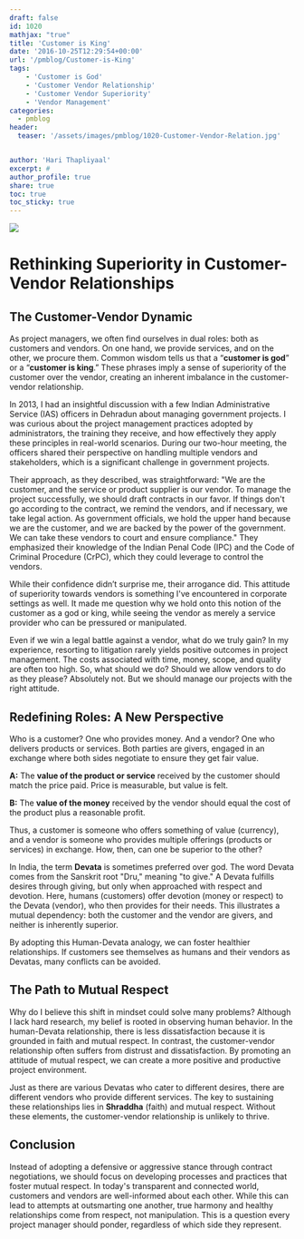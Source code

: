 ```yaml
---
draft: false
id: 1020   
mathjax: "true"
title: 'Customer is King'
date: '2016-10-25T12:29:54+00:00'
url: '/pmblog/Customer-is-King'
tags: 
    - 'Customer is God'
    - 'Customer Vendor Relationship'
    - 'Customer Vendor Superiority'
    - 'Vendor Management'
categories:
  - pmblog
header:
  teaser: '/assets/images/pmblog/1020-Customer-Vendor-Relation.jpg'


author: 'Hari Thapliyaal'
excerpt: #
author_profile: true
share: true
toc: true   
toc_sticky: true
---
```

![](/assets/images/pmblog/1020-Customer-Vendor-Relation.jpg)   

# Rethinking Superiority in Customer-Vendor Relationships

## The Customer-Vendor Dynamic

As project managers, we often find ourselves in dual roles: both as customers and vendors. On one hand, we provide services, and on the other, we procure them. Common wisdom tells us that a “**customer is god**” or a “**customer is king**.” These phrases imply a sense of superiority of the customer over the vendor, creating an inherent imbalance in the customer-vendor relationship.

In 2013, I had an insightful discussion with a few Indian Administrative Service (IAS) officers in Dehradun about managing government projects. I was curious about the project management practices adopted by administrators, the training they receive, and how effectively they apply these principles in real-world scenarios. During our two-hour meeting, the officers shared their perspective on handling multiple vendors and stakeholders, which is a significant challenge in government projects. 

Their approach, as they described, was straightforward: "We are the customer, and the service or product supplier is our vendor. To manage the project successfully, we should draft contracts in our favor. If things don't go according to the contract, we remind the vendors, and if necessary, we take legal action. As government officials, we hold the upper hand because we are the customer, and we are backed by the power of the government. We can take these vendors to court and ensure compliance." They emphasized their knowledge of the Indian Penal Code (IPC) and the Code of Criminal Procedure (CrPC), which they could leverage to control the vendors.

While their confidence didn’t surprise me, their arrogance did. This attitude of superiority towards vendors is something I've encountered in corporate settings as well. It made me question why we hold onto this notion of the customer as a god or king, while seeing the vendor as merely a service provider who can be pressured or manipulated. 

Even if we win a legal battle against a vendor, what do we truly gain? In my experience, resorting to litigation rarely yields positive outcomes in project management. The costs associated with time, money, scope, and quality are often too high. So, what should we do? Should we allow vendors to do as they please? Absolutely not. But we should manage our projects with the right attitude.

## Redefining Roles: A New Perspective

Who is a customer? One who provides money. And a vendor? One who delivers products or services. Both parties are givers, engaged in an exchange where both sides negotiate to ensure they get fair value. 

**A:** The **value of the product or service** received by the customer should match the price paid. Price is measurable, but value is felt.

**B:** The **value of the money** received by the vendor should equal the cost of the product plus a reasonable profit.

Thus, a customer is someone who offers something of value (currency), and a vendor is someone who provides multiple offerings (products or services) in exchange. How, then, can one be superior to the other?

In India, the term **Devata** is sometimes preferred over god. The word Devata comes from the Sanskrit root "Dru," meaning "to give." A Devata fulfills desires through giving, but only when approached with respect and devotion. Here, humans (customers) offer devotion (money or respect) to the Devata (vendor), who then provides for their needs. This illustrates a mutual dependency: both the customer and the vendor are givers, and neither is inherently superior.

By adopting this Human-Devata analogy, we can foster healthier relationships. If customers see themselves as humans and their vendors as Devatas, many conflicts can be avoided. 

## The Path to Mutual Respect

Why do I believe this shift in mindset could solve many problems? Although I lack hard research, my belief is rooted in observing human behavior. In the human-Devata relationship, there is less dissatisfaction because it is grounded in faith and mutual respect. In contrast, the customer-vendor relationship often suffers from distrust and dissatisfaction. By promoting an attitude of mutual respect, we can create a more positive and productive project environment.

Just as there are various Devatas who cater to different desires, there are different vendors who provide different services. The key to sustaining these relationships lies in **Shraddha** (faith) and mutual respect. Without these elements, the customer-vendor relationship is unlikely to thrive.

## Conclusion

Instead of adopting a defensive or aggressive stance through contract negotiations, we should focus on developing processes and practices that foster mutual respect. In today's transparent and connected world, customers and vendors are well-informed about each other. While this can lead to attempts at outsmarting one another, true harmony and healthy relationships come from respect, not manipulation. This is a question every project manager should ponder, regardless of which side they represent.